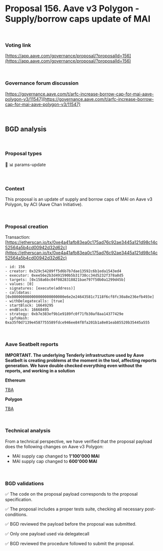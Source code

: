 # Proposal 156. Aave v3 Polygon - Supply/borrow caps update of MAI

<br>

### Voting link

[https://app.aave.com/governance/proposal/?proposalId=156](https://app.aave.com/governance/proposal/?proposalId=156)

<br>

### Governance forum discussion

[https://governance.aave.com/t/arfc-increase-borrow-cap-for-mai-aave-polygon-v3/11547](https://governance.aave.com/t/arfc-increase-borrow-cap-for-mai-aave-polygon-v3/11547)

<br>

## BGD analysis

<br>

### Proposal types

:wrench: :bar_chart: params-update

<br>

### Context

This proposal is an update of supply and borrow caps of MAI on Aave v3 Polygon, by ACI (Aave Chan Initiative).


<br>

### Proposal creation

Transaction: [https://etherscan.io/tx/0xe4a41afb83ea0c175ad76c92ae3445a121d98c14c52564a5b4cd00942d32d62c](https://etherscan.io/tx/0xe4a41afb83ea0c175ad76c92ae3445a121d98c14c52564a5b4cd00942d32d62c)

```
- id: 156
- creator: 0x329c54289ff5d6b7b7dae13592c6b1eda1543ed4
- executor: 0xee56e2b3d491590b5b31738cc34d5232f378a8d5
- targets: [0x158a6bc04f0828318821bae797f50b0a1299d45b]
- values: [0]
- signatures: [execute(address)]
- calldatas: [0x000000000000000000000000e6e2e24643581c7118f6cf8fc30a8e236efb493e]
- withDelegatecalls: [true]
- startBlock: 16649295
- endBlock: 16668495
- strategy: 0xb7e383ef9b1e9189fc0f71fb30af8aa14377429e
- ipfsHash: 0xa35f0d7139e4587755589fdce946ee84f8fa201b1a8e01eab85520b35445a555
```

<br>

### Aave Seatbelt reports

**IMPORTANT. The underlying Tenderly infrastructure used by Aave Seatbelt is creating problems at the moment in the tool, affecting reports generation. We have double checked everything even without the reports, and working in a solution**

**Ethereum**

[TBA]()


**Polygon**

[TBA]()


<br>

### Technical analysis

From a technical perspective, we have verified that the proposal payload does the following changes on Aave v3 Polygon:

- MAI supply cap changed to **1'100'000 MAI**
- MAI supply cap changed to **600'000 MAI**

<br>

### BGD validations

:white_check_mark: The code on the proposal payload corresponds to the proposal specification.

:white_check_mark: The proposal includes a proper tests suite, checking all necessary post-conditions.

:white_check_mark: BGD reviewed the payload before the proposal was submitted.

:white_check_mark: Only one payload used via delegatecall

:white_check_mark: BGD reviewed the procedure followed to submit the proposal.
